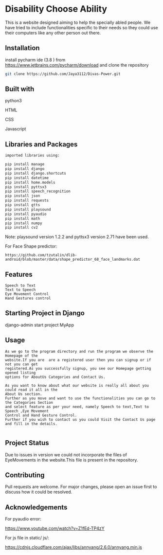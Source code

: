 # Disability Choose Ability

This is a website designed aiming to help the specially abled people. We have tried to include functionalities specific to their needs so they could use their computers like any other person out there.

## Installation

 install pycharm ide (3.8 ) from https://www.jetbrains.com/pycharm/download and clone the repository 

```bash
git clone https://github.com/Jaya3112/Divas-Power.git
```
## Built with
python3

HTML

CSS

Javascript

## Libraries and Packages 

```python
imported libraries using:

pip install manage
pip install django
pip install django.shortcuts
pip install datetime
pip install home.models
pip install pyttsx3
pip install speech_recognition 
pip install json
pip install requests
pip install gtts
pip install playsound
pip install pyaudio
pip install math
pip install numpy
pip install cv2
```
Note: playsound version 1.2.2 and pyttsx3 version 2.71 have been used.

For Face Shape predictor:
```
https://github.com/tzutalin/dlib-android/blob/master/data/shape_predictor_68_face_landmarks.dat
```

## Features
```
Speech to Text
Text to Speech
Eye Movement Control
Hand Gestures control
```
## Starting Project in Django
django-admin start project MyApp


## Usage

```
As we go to the program directory and run the program we observe the Homepage of the 
website.If you are  are a registered user then you can signup or if not you can get
registered.As you successfully signup, you see our Homepage getting opened listing 
options for AboutUs Categories and Contact Us.

As you want to know about what our website is really all about you could read it all in the
About Us section.
Further as you move and want to use the functionalities you can go to the Categories Section 
and select feature as per your need, namely Speech to text,Text to Speech ,Eye Movement 
Control and Hand Gesture Control.
Further if you wish to contact us you could Visit the Contact Us page and fill in the details.


```
## Project Status

Due to issues in version we could not incorporate the files of 
EyeMovements in the website.This file is present in the 
repository.


## Contributing
Pull requests are welcome. For major changes, please open an issue first to discuss how it 
could be resolved.

## Acknowledgements
For pyaudio error:

https://www.youtube.com/watch?v=Z1fEd-TP4zY

For js file in static/ js/:

https://cdnjs.cloudflare.com/ajax/libs/annyang/2.6.0/annyang.min.js



